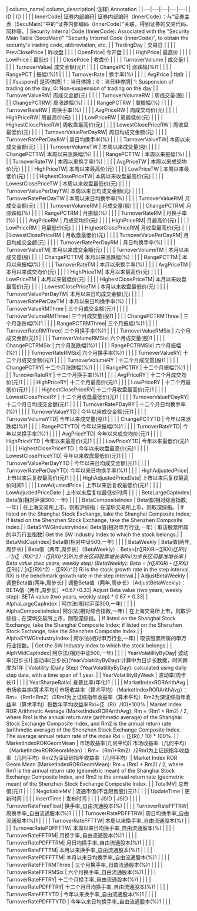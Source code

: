 | column_name| column_description| 注释| Annotation |
|---|---|---|---|---|
| ID | ID | | |
| InnerCode| 证券内部编码| 证券内部编码（InnerCode）：与“证券主表（SecuMain）”中的“证券内部编码（InnerCode）”关联，得到证券的交易代码、简称等。| Security Internal Code (InnerCode): Associated with the "Security Main Table (SecuMain)" "Security Internal Code (InnerCode)", to obtain the security's trading code, abbreviation, etc. |
| TradingDay | 交易日 | | |
| PrevClosePrice | 昨收盘 | | |
| OpenPrice| 今开盘 | | |
| HighPrice| 最高价 | | |
| LowPrice | 最低价 | | |
| ClosePrice | 收盘价 | | |
| TurnoverVolume | 成交量1  | | |
| TurnoverValue| 成交金额(元)1  | | |
| ChangePCT| 涨跌幅(%)1 | | |
| RangePCT | 振幅(%)1 | | |
| TurnoverRate | 换手率(%)  | | |
| AvgPrice | 均价 | | |
| Ifsuspend| 是否停牌| 1：当日停牌；0：当日非停牌| 1: Suspension of trading on the day; 0: Non-suspension of trading on the day |
| TurnoverValueRW| 周成交金额(元) | | |
| TurnoverVolumeRW | 周成交量(股) | | |
| ChangePCTRW| 周涨跌幅(%)  | | |
| RangePCTRW | 周振幅(%)  | | |
| TurnoverRateRW | 周换手率(%)  | | |
| AvgPriceRW | 周成交均价(元) | | |
| HighPriceRW| 周最高价(元) | | |
| LowPriceRW | 周最低价(元) | | |
| HighestClosePriceRW| 周收盘最高价(元) | | |
| LowestClosePriceRW | 周收盘最低价(元) | | |
| TurnoverValuePerDayRW| 周日均成交金额(元) | | |
| TurnoverRatePerDayRW | 周日均换手率(%)  | | |
| TurnoverValueTW| 本周以来成交金额(元) | | |
| TurnoverVolumeTW | 本周以来成交量(股) | | |
| ChangePCTTW| 本周以来涨跌幅(%)  | | |
| RangePCTTW | 本周以来振幅(%)  | | |
| TurnoverRateTW | 本周以来换手率(%)  | | |
| AvgPriceTW | 本周以来成交均价(元) | | |
| HighPriceTW| 本周以来最高价(元) | | |
| LowPriceTW | 本周以来最低价(元) | | |
| HighestClosePriceTW| 本周以来收盘最高价(元) | | |
| LowestClosePriceTW | 本周以来收盘最低价(元) | | |
| TurnoverValuePerDayTW| 本周以来日均成交金额(元) | | |
| TurnoverRatePerDayTW | 本周以来日均换手率(%)  | | |
| TurnoverValueRM| 月成交金额(元) | | |
| TurnoverVolumeRM | 月成交量(股) | | |
| ChangePCTRM| 月涨跌幅(%)  | | |
| RangePCTRM | 月振幅(%)  | | |
| TurnoverRateRM | 月换手率(%)  | | |
| AvgPriceRM | 月成交均价(元) | | |
| HighPriceRM| 月最高价(元) | | |
| LowPriceRM | 月最低价(元) | | |
| HighestClosePriceRM| 月收盘最高价(元) | | |
| LowestClosePriceRM | 月收盘最低价(元) | | |
| TurnoverValuePerDayRM| 月日均成交金额(元) | | |
| TurnoverRatePerDayRM | 月日均换手率(%)  | | |
| TurnoverValueTM| 本月以来成交金额(元) | | |
| TurnoverVolumeTM | 本月以来成交量(股) | | |
| ChangePCTTM| 本月以来涨跌幅(%)  | | |
| RangePCTTM | 本月以来振幅(%)  | | |
| TurnoverRateTM | 本月以来换手率(%)  | | |
| AvgPriceTM | 本月以来成交均价(元) | | |
| HighPriceTM| 本月以来最高价(元) | | |
| LowPriceTM | 本月以来最低价(元) | | |
| HighestClosePriceTM| 本月以来收盘最高价(元) | | |
| LowestClosePriceTM | 本月以来收盘最低价(元) | | |
| TurnoverValuePerDayTM| 本月以来日均成交金额(元) | | |
| TurnoverRatePerDayTM | 本月以来日均换手率(%)  | | |
| TurnoverValueRMThree | 三个月成交金额(元)1  | | |
| TurnoverVolumeRMThree| 三个月成交量(股)1  | | |
| ChangePCTRMThree | 三个月涨跌幅(%)1 | | |
| RangePCTRMThree| 三个月振幅(%)1 | | |
| TurnoverRateRMThree| 三个月换手率(%)1 | | |
| TurnoverValueRMSix | 六个月成交金额(元)1  | | |
| TurnoverVolumeRMSix| 六个月成交量(股)1  | | |
| ChangePCTRMSix | 六个月涨跌幅(%)1 | | |
| RangePCTRMSix| 六个月振幅(%)1 | | |
| TurnoverRateRMSix| 六个月换手率(%)1 | | |
| TurnoverValueRY| 十二个月成交金额(元)1  | | |
| TurnoverVolumeRY | 十二个月成交量(股)1  | | |
| ChangePCTRY| 十二个月涨跌幅(%)1 | | |
| RangePCTRY | 十二个月振幅(%)1 | | |
| TurnoverRateRY | 十二个月换手率(%)1 | | |
| AvgPriceRY | 十二个月成交均价(元)1  | | |
| HighPriceRY| 十二个月最高价(元)1  | | |
| LowPriceRY | 十二个月最低价(元)1  | | |
| HighestClosePriceRY| 十二个月收盘最高价(元)1  | | |
| LowestClosePriceRY | 十二个月收盘最低价(元)1  | | |
| TurnoverValuePDayRY| 十二个月日均成交金额(元)1  | | |
| TurnoverRatePDayRY | 十二个月日均换手率(%)1 | | |
| TurnoverValueYTD | 今年以来成交金额(元)1  | | |
| TurnoverVolumeYTD| 今年以来成交量(股)1  | | |
| ChangePCTYTD | 今年以来涨跌幅(%)1 | | |
| RangePCTYTD| 今年以来振幅(%)1 | | |
| TurnoverRateYTD| 今年以来换手率(%)1 | | |
| AvgPriceYTD| 今年以来成交均价(元)1  | | |
| HighPriceYTD | 今年以来最高价(元)1  | | |
| LowPriceYTD| 今年以来最低价(元)1  | | |
| HighestClosePriceYTD | 今年以来收盘最高价(元)1  | | |
| LowestClosePriceYTD| 今年以来收盘最低价(元)1  | | |
| TurnoverValuePerDayYTD | 今年以来日均成交金额(元)1  | | |
| TurnoverRatePerDayYTD| 今年以来日均换手率(%)1 | | |
| HighAdjustedPrice| 上市以来后复权最高价(元)1  | | |
| HighAdjustedPriceDate| 上市以来后复权最高价时间1  | | |
| LowAdjustedPrice | 上市以来后复权最低价(元)1  | | |
| LowAdjustedPriceDate | 上市以来后复权最低价时间 | | |
| BetaLargeCapIndex| Beta值(相对沪深300,一年) | | |
| BetaCompositeIndex | Beta值(相对综合指数,一年) | 在上海交易所上市，则取沪综指；在深圳交易所上市，则取深综指。| If listed on the Shanghai Stock Exchange, take the Shanghai Composite Index; if listed on the Shenzhen Stock Exchange, take the Shenzhen Composite Index.|
| BetaSYWGIndustryIndex| Beta值(相对申万行业,一年) | 取该股票所属的申万行业指数| Get the SW Industry Index to which the stock belongs.|
| BetaMidCapIndex| Beta值(相对中证500,一年) | | |
| BetaWeekly | Beta值(两年,周步长) | Beta值（两年,周步长）（BetaWeekly）：Beta=[n∑RXiRi-(∑RXi)*(∑Ri)]／[n∑（RXi^2）-(∑RXi)^2]Ri为步长区间股票增长率Rxi为步长区间基准增长率 | Beta value (two years, weekly step) (BetaWeekly): Beta = [n∑RXiRi - (∑RXi)*(∑Ri)] / [n∑(RXi^2) - (∑RXi)^2] Ri is the stock growth rate in the step interval, RXi is the benchmark growth rate in the step interval.|
| AdjustBetaWeekly | 调整Beta值(两年,周步长) | 调整Beta值（两年,周步长）（AdjustBetaWeekly）：BETA值（两年,周步长）*0.67+0.33| Adjust Beta value (two years, weekly step): BETA value (two years, weekly step) * 0.67 + 0.33|
| AlphaLargeCapIndex | 阿尔法(相对沪深300,一年) | | |
| AlphaCompositeIndex| 阿尔法(相对综合指数,一年) | 在上海交易所上市，则取沪综指；在深圳交易所上市，则取深综指。| If listed on the Shanghai Stock Exchange, take the Shanghai Composite Index; if listed on the Shenzhen Stock Exchange, take the Shenzhen Composite Index.|
| AlphaSYWGIndustryIndex | 阿尔法(相对申万行业,一年) | 取该股票所属的申万行业指数。| Get the SW Industry Index to which the stock belongs.|
| AlphMidCapIndex| 阿尔法(相对中证500,一年) | | |
| YearVolatilityByDay| 波动率(日步长)| 波动率(日步长)(YearVolatilityByDay):计算中为日步长数据，时间跨度为1年 | Volatility (Daily Step) (YearVolatilityByDay): calculated using daily step data, with a time span of 1 year. |
| YearVolatilityByWeek | 波动率(周步长)1  | | |
| YearSharpeRatio| 夏普比率(年化)1  | | |
| MarketIndexRORArithAvg | 市场收益率(算术平均)| 市场收益率（算术平均）（MarketIndexRORArithAvg）：Rm=（Rm1+Rm2）/2Rm1为上证综指年收益率（算术平均）Rm2为深证综指年收益率（算术平均）指数年平均收益率Rxi=(∑（Ri）/10)*100% | Market Index ROR Arithmetic Average (MarketIndexRORArithAvg): Rm = (Rm1 + Rm2) / 2, where Rm1 is the annual return rate (arithmetic average) of the Shanghai Stock Exchange Composite Index, and Rm2 is the annual return rate (arithmetic average) of the Shenzhen Stock Exchange Composite Index. The average annual return rate of the index Rxi = (∑(Ri) / 10) * 100%. |
| MarketIndexRORGeomMean | 市场收益率(几何平均)| 市场收益率（几何平均）（MarketIndexRORGeomMean）：Rm=（Rm1+Rm2）/2Rm1为上证综指年收益率（几何平均）Rm2为深证综指年收益率（几何平均）| Market Index ROR Geom Mean (MarketIndexRORGeomMean): Rm = (Rm1 + Rm2) / 2, where Rm1 is the annual return rate (geometric mean) of the Shanghai Stock Exchange Composite Index, and Rm2 is the annual return rate (geometric mean) of the Shenzhen Stock Exchange Composite Index. |
| TotalMV| 总市值(元)1  | | |
| NegotiableMV | 流通市值(不含限售股)(元)1  | | |
| UpdateTime | 更新时间 | | |
| InsertTime | 发布时间 | | |
| JSID | JSID | | |
| TurnoverRateFreeFloat| 换手率_自由流通股本(%) | | |
| TurnoverRateFFTRW| 周换手率_自由流通股本(%)1  | | |
| TurnoverRatePDFFTRW| 周日均换手率_自由流通股本(%)1  | | |
| TurnoverRateFFTTW| 本周以来换手率_自由流通股本(%) | | |
| TurnoverRatePDFFTTW| 本周以来日均换手率_自由流通股本(%) | | |
| TurnoverRateFFTRM| 月换手率_自由流通股本(%)1  | | |
| TurnoverRatePDFFTRM| 月日均换手率_自由流通股本(%)1  | | |
| TurnoverRateFFTTM| 本月以来换手率_自由流通股本(%)1  | | |
| TurnoverRatePDFFTTM| 本月以来日均换手率_自由流通股本(%)1  | | |
| TurnoverRateFFTRMThree | 三个月换手率_自由流通股本(%)1  | | |
| TurnoverRateFFTRMSix | 六个月换手率_自由流通股本(%)1  | | |
| TurnoverRateFFTRY| 十二个月换手率_自由流通股本(%)1  | | |
| TurnoverRatePDFFTRY| 十二个月日均换手率_自由流通股本(%)1  | | |
| TurnoverRateFFTYTD | 今年以来换手率_自由流通股本(%)1  | | |
| TurnoverRatePDFFTYTD | 今年以来日均换手率_自由流通股本(%)1  | | |
